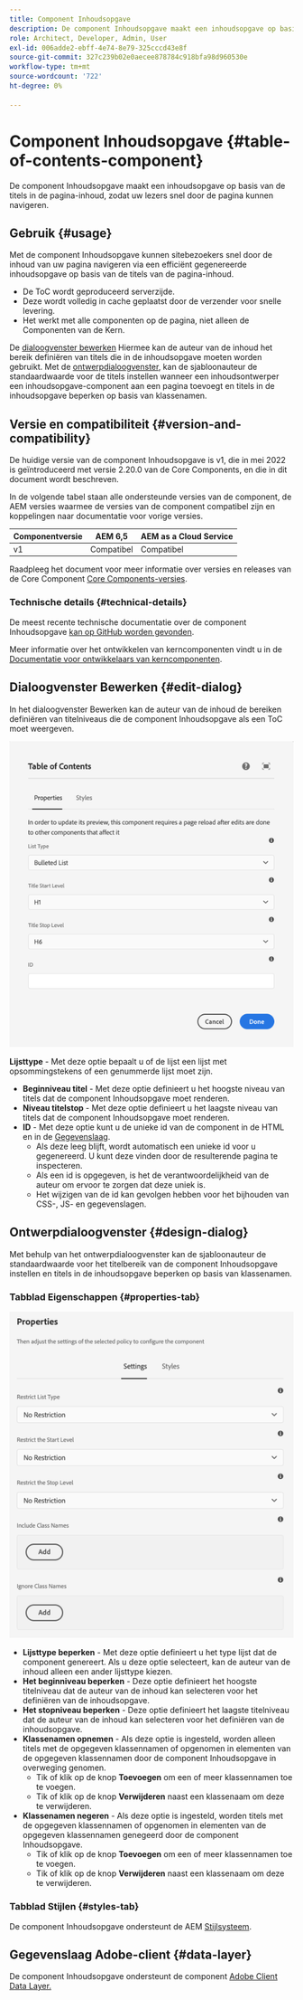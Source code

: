 ```yaml
---
title: Component Inhoudsopgave
description: De component Inhoudsopgave maakt een inhoudsopgave op basis van de titels in de pagina-inhoud, zodat uw lezers snel door de pagina kunnen navigeren.
role: Architect, Developer, Admin, User
exl-id: 006adde2-ebff-4e74-8e79-325cccd43e8f
source-git-commit: 327c239b02e0aecee878784c918bfa98d960530e
workflow-type: tm+mt
source-wordcount: '722'
ht-degree: 0%

---
```


# Component Inhoudsopgave {#table-of-contents-component}

De component Inhoudsopgave maakt een inhoudsopgave op basis van de titels in de pagina-inhoud, zodat uw lezers snel door de pagina kunnen navigeren.

## Gebruik {#usage}

Met de component Inhoudsopgave kunnen sitebezoekers snel door de inhoud van uw pagina navigeren via een efficiënt gegenereerde inhoudsopgave op basis van de titels van de pagina-inhoud.

* De ToC wordt geproduceerd serverzijde.
* Deze wordt volledig in cache geplaatst door de verzender voor snelle levering.
* Het werkt met alle componenten op de pagina, niet alleen de Componenten van de Kern.

De [dialoogvenster bewerken](#edit-dialog) Hiermee kan de auteur van de inhoud het bereik definiëren van titels die in de inhoudsopgave moeten worden gebruikt. Met de [ontwerpdialoogvenster](#design-dialog), kan de sjabloonauteur de standaardwaarde voor de titels instellen wanneer een inhoudsontwerper een inhoudsopgave-component aan een pagina toevoegt en titels in de inhoudsopgave beperken op basis van klassenamen.

## Versie en compatibiliteit {#version-and-compatibility}

De huidige versie van de component Inhoudsopgave is v1, die in mei 2022 is geïntroduceerd met versie 2.20.0 van de Core Components, en die in dit document wordt beschreven.

In de volgende tabel staan alle ondersteunde versies van de component, de AEM versies waarmee de versies van de component compatibel zijn en koppelingen naar documentatie voor vorige versies.

| Componentversie | AEM 6,5 | AEM as a Cloud Service |
|---|---|---|
| v1 | Compatibel | Compatibel |

Raadpleeg het document voor meer informatie over versies en releases van de Core Component [Core Components-versies](/help/versions.md).

### Technische details {#technical-details}

De meest recente technische documentatie over de component Inhoudsopgave [kan op GitHub worden gevonden](https://adobe.com/go/aem_cmp_tech_tableofcontents_v1).

Meer informatie over het ontwikkelen van kerncomponenten vindt u in de [Documentatie voor ontwikkelaars van kerncomponenten](/help/developing/overview.md).

## Dialoogvenster Bewerken {#edit-dialog}

In het dialoogvenster Bewerken kan de auteur van de inhoud de bereiken definiëren van titelniveaus die de component Inhoudsopgave als een ToC moet weergeven.

![Dialoogvenster Inhoudsopgave component bewerken](/help/assets/tableofcontents-edit.png)

**Lijsttype** - Met deze optie bepaalt u of de lijst een lijst met opsommingstekens of een genummerde lijst moet zijn.
* **Beginniveau titel** - Met deze optie definieert u het hoogste niveau van titels dat de component Inhoudsopgave moet renderen.
* **Niveau titelstop** - Met deze optie definieert u het laagste niveau van titels dat de component Inhoudsopgave moet renderen.
* **ID** - Met deze optie kunt u de unieke id van de component in de HTML en in de [Gegevenslaag](/help/developing/data-layer/overview.md).
   * Als deze leeg blijft, wordt automatisch een unieke id voor u gegenereerd. U kunt deze vinden door de resulterende pagina te inspecteren.
   * Als een id is opgegeven, is het de verantwoordelijkheid van de auteur om ervoor te zorgen dat deze uniek is.
   * Het wijzigen van de id kan gevolgen hebben voor het bijhouden van CSS-, JS- en gegevenslagen.

## Ontwerpdialoogvenster {#design-dialog}

Met behulp van het ontwerpdialoogvenster kan de sjabloonauteur de standaardwaarde voor het titelbereik van de component Inhoudsopgave instellen en titels in de inhoudsopgave beperken op basis van klassenamen.

### Tabblad Eigenschappen {#properties-tab}

![Het ontwerpdialoogvenster van de component Snel zoeken](/help/assets/tableofcontents-design.png)

* **Lijsttype beperken** - Met deze optie definieert u het type lijst dat de component genereert. Als u deze optie selecteert, kan de auteur van de inhoud alleen een ander lijsttype kiezen.
* **Het beginniveau beperken** - Deze optie definieert het hoogste titelniveau dat de auteur van de inhoud kan selecteren voor het definiëren van de inhoudsopgave.
* **Het stopniveau beperken** - Deze optie definieert het laagste titelniveau dat de auteur van de inhoud kan selecteren voor het definiëren van de inhoudsopgave.
* **Klassenamen opnemen** - Als deze optie is ingesteld, worden alleen titels met de opgegeven klassennamen of opgenomen in elementen van de opgegeven klassennamen door de component Inhoudsopgave in overweging genomen.
   * Tik of klik op de knop **Toevoegen** om een of meer klassennamen toe te voegen.
   * Tik of klik op de knop **Verwijderen** naast een klassenaam om deze te verwijderen.
* **Klassenamen negeren** - Als deze optie is ingesteld, worden titels met de opgegeven klassennamen of opgenomen in elementen van de opgegeven klassennamen genegeerd door de component Inhoudsopgave.
   * Tik of klik op de knop **Toevoegen** om een of meer klassennamen toe te voegen.
   * Tik of klik op de knop **Verwijderen** naast een klassenaam om deze te verwijderen.

### Tabblad Stijlen {#styles-tab}

De component Inhoudsopgave ondersteunt de AEM [Stijlsysteem](/help/get-started/authoring.md#component-styling).

## Gegevenslaag Adobe-client {#data-layer}

De component Inhoudsopgave ondersteunt de component [Adobe Client Data Layer.](/help/developing/data-layer/overview.md)
